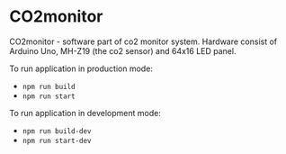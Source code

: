 # CO2monitor

CO2monitor - software part of co2 monitor system.
Hardware consist of Arduino Uno, MH-Z19 (the co2 sensor) and 64x16 LED panel.

To run application in production mode:

* `npm run build`
* `npm run start`

To run application in development mode:

* `npm run build-dev`
* `npm run start-dev`